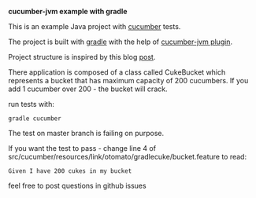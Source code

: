 **cucumber-jvm example with gradle**

This is an example Java project with [cucumber](https://cucumber.io/) tests.

The project is built with [gradle](https://gradle.org/) with the help of [ cucumber-jvm plugin](https://github.com/samueltbrown/gradle-cucumber-plugin).

Project structure is inspired by this blog [post](https://thomassundberg.wordpress.com/2014/05/29/cucumber-jvm-hello-world/).

There application is composed of a class called CukeBucket which represents a bucket that has maximum capacity of 200 cucumbers.
If you add 1 cucumber over 200 - the bucket will crack.

run tests with:

    gradle cucumber

The test on master branch is failing on purpose.

If you want the test to pass - change line 4 of src/cucumber/resources/link/otomato/gradlecuke/bucket.feature
to read:

    Given I have 200 cukes in my bucket


feel free to post questions in github issues
